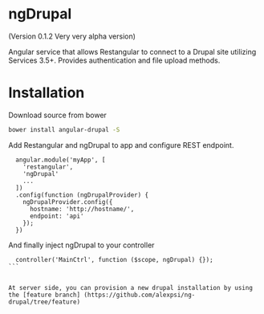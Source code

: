 ngDrupal
========

(Version 0.1.2 Very very alpha version)

Angular service that allows Restangular to connect to a Drupal site utilizing Services 3.5+. Provides authentication and file upload methods.

# Installation 

Download source from bower  

````bash
bower install angular-drupal -S 
````

Add Restangular and ngDrupal to app and configure REST endpoint. 

````
  angular.module('myApp', [
    'restangular',
    'ngDrupal'
    ...
  ])
  .config(function (ngDrupalProvider) {
    ngDrupalProvider.config({
      hostname: 'http://hostname/',
      endpoint: 'api'
    });
  })
````

And finally inject ngDrupal to your controller 

````
  controller('MainCtrl', function ($scope, ngDrupal) {});
```

  
At server side, you can provision a new drupal installation by using the [feature branch] (https://github.com/alexpsi/ng-drupal/tree/feature)
  
  


